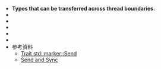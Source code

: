 - **Types that can be transferred across thread boundaries.**
-
-
-
-
-
- 参考资料
	- [Trait std::marker::Send](https://doc.rust-lang.org/std/marker/trait.Send.html)
	- [Send and Sync](https://doc.rust-lang.org/nomicon/send-and-sync.html)